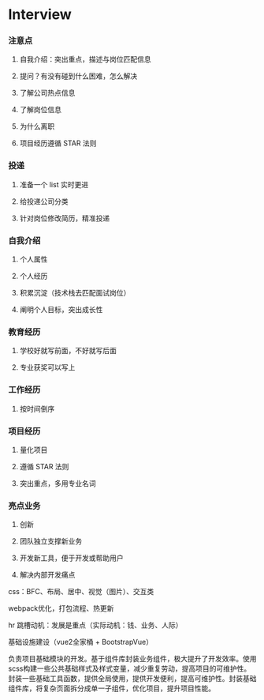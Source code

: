 # Interview

### 注意点

1. 自我介绍：突出重点，描述与岗位匹配信息

2. 提问？有没有碰到什么困难，怎么解决

3. 了解公司热点信息

4. 了解岗位信息

5. 为什么离职

6. 项目经历遵循 STAR 法则

### 投递

1. 准备一个 list 实时更进

2. 给投递公司分类

3. 针对岗位修改简历，精准投递

### 自我介绍

1. 个人属性

2. 个人经历

3. 积累沉淀（技术栈去匹配面试岗位）

4. 阐明个人目标，突出成长性

### 教育经历

1. 学校好就写前面，不好就写后面

2. 专业获奖可以写上

### 工作经历

1. 按时间倒序

### 项目经历

1. 量化项目

2. 遵循 STAR 法则

3. 突出重点，多用专业名词

### 亮点业务

1. 创新

2. 团队独立支撑新业务

3. 开发新工具，便于开发或帮助用户

4. 解决内部开发痛点



css：BFC、布局、居中、视觉（图片）、交互类

webpack优化，打包流程、热更新

hr 跳槽动机：发展是重点（实际动机：钱、业务、人际）

基础设施建设（vue2全家桶 + BootstrapVue）

负责项目基础模块的开发。基于组件库封装业务组件，极大提升了开发效率。使用 scss构建一些公共基础样式及样式变量，减少重复劳动，提高项目的可维护性。封装一些基础工具函数，提供全局使用，提供开发便利，提高可维护性。封装基础组件库，将复杂页面拆分成单一子组件，优化项目，提升项目性能。